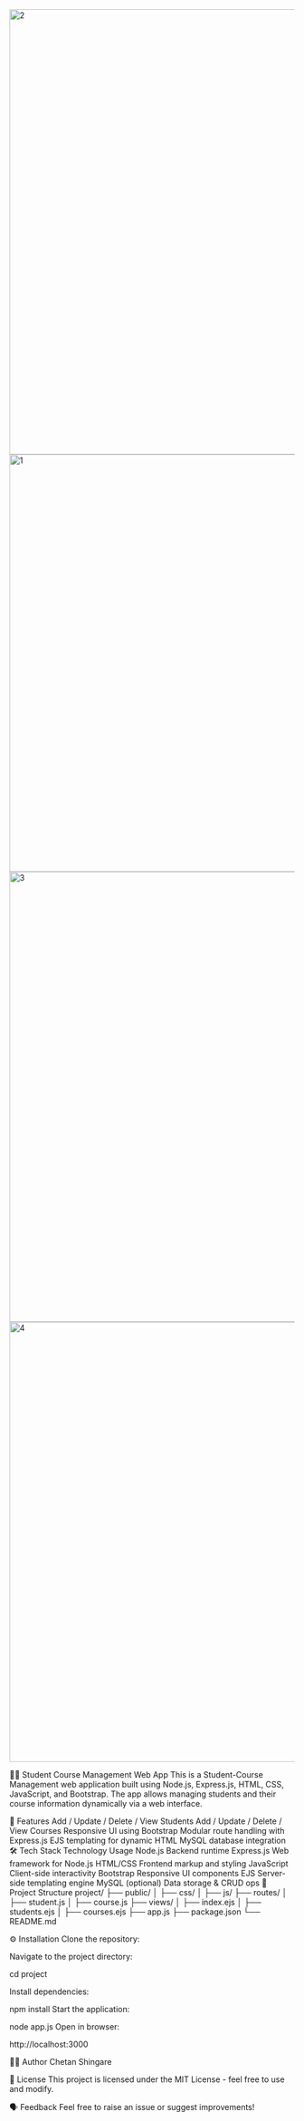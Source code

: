 <img width="1860" height="786" alt="2" src="https://github.com/user-attachments/assets/510344c0-1df6-4b52-ab0e-6011e6352675" />
<img width="1846" height="737" alt="1" src="https://github.com/user-attachments/assets/02876c15-98f8-49ee-9261-7647c0f30bec" />
<img width="1913" height="795" alt="3" src="https://github.com/user-attachments/assets/1c6ae932-f5c6-4bbc-a413-930dbe16d16f" />
<img width="1841" height="777" alt="4" src="https://github.com/user-attachments/assets/886d5d37-e543-447e-9f4b-0643d86b4828" />



🧑‍💻 Student Course Management Web App
This is a Student-Course Management web application built using Node.js, Express.js, HTML, CSS, JavaScript, and Bootstrap. The app allows managing students and their course information dynamically via a web interface.

🚀 Features
Add / Update / Delete / View Students
Add / Update / Delete / View Courses
Responsive UI using Bootstrap
Modular route handling with Express.js
EJS templating for dynamic HTML
MySQL database integration
🛠 Tech Stack
Technology	Usage
Node.js	Backend runtime
Express.js	Web framework for Node.js
HTML/CSS	Frontend markup and styling
JavaScript	Client-side interactivity
Bootstrap	Responsive UI components
EJS	Server-side templating engine
MySQL (optional)	Data storage & CRUD ops
📁 Project Structure
project/ ├── public/ │ ├── css/ │ ├── js/ ├── routes/ │ ├── student.js │ ├── course.js ├── views/ │ ├── index.ejs │ ├── students.ejs │ ├── courses.ejs ├── app.js ├── package.json └── README.md

⚙️ Installation
Clone the repository:

Navigate to the project directory:

cd project



Install dependencies:

npm install
Start the application:

node app.js
Open in browser:

http://localhost:3000

🧑‍🎓 Author
Chetan Shingare




📜 License
This project is licensed under the MIT License - feel free to use and modify.

🗣 Feedback
Feel free to raise an issue or suggest improvements!
